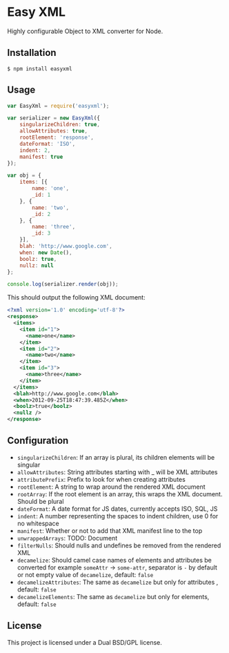 # Easy XML

Highly configurable Object to XML converter for Node.

## Installation

```console
$ npm install easyxml
```

## Usage

```javascript
var EasyXml = require('easyxml');

var serializer = new EasyXml({
    singularizeChildren: true,
    allowAttributes: true,
    rootElement: 'response',
    dateFormat: 'ISO',
    indent: 2,
    manifest: true
});

var obj = {
    items: [{
        name: 'one',
        _id: 1
    }, {
        name: 'two',
        _id: 2
    }, {
        name: 'three',
        _id: 3
    }],
    blah: 'http://www.google.com',
    when: new Date(),
    boolz: true,
    nullz: null
};

console.log(serializer.render(obj));
```

This should output the following XML document:

```xml
<?xml version='1.0' encoding='utf-8'?>
<response>
  <items>
    <item id="1">
      <name>one</name>
    </item>
    <item id="2">
      <name>two</name>
    </item>
    <item id="3">
      <name>three</name>
    </item>
  </items>
  <blah>http://www.google.com</blah>
  <when>2012-09-25T18:47:39.485Z</when>
  <boolz>true</boolz>
  <nullz />
</response>
```

## Configuration

* `singularizeChildren`: If an array is plural, its children elements will be singular
* `allowAttributes`: String attributes starting with _ will be XML attributes
* `attributePrefix`: Prefix to look for when creating attributes
* `rootElement`: A string to wrap around the rendered XML document
* `rootArray`: If the root element is an array, this wraps the XML document. Should be plural
* `dateFormat`: A date format for JS dates, currently accepts ISO, SQL, JS
* `indent`: A number representing the spaces to indent children, use 0 for no whitespace
* `manifest`: Whether or not to add that XML manifest line to the top
* `unwrappedArrays`: TODO: Document
* `filterNulls`: Should nulls and undefines be removed from the rendered XML
* `decamelize`: Should camel case names of elements and attributes be converted for example `someAttr` -> `some-attr`, separator is `-` by default or not empty value of `decamelize`, default: `false`
* `decamelizeAttributes`: The same as `decamelize` but only for attributes , default: `false`
* `decamelizeElements`: The same as `decamelize` but only for elements, default: `false`

## License

This project is licensed under a Dual BSD/GPL license.

